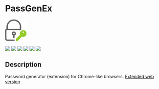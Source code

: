 # PassGenEx

<img src="https://github.com/Zalexanninev15/PassGenEx/blob/main/PassGenEx/icon.png" width="70" height="70"/>

[![](https://img.shields.io/badge/platforms-Chrome--like_Browsers-23252E.svg)](https://github.com/Zalexanninev15/PassGenEx)
[![](https://img.shields.io/badge/written_on-Java_Script-E34F26.svg?logo=javascript)](https://github.com/Zalexanninev15/PassGenEx)
[![](https://img.shields.io/badge/release-v1.0-blue.svg)](https://github.com/Zalexanninev15/PassGenEx)
[![](https://img.shields.io/github/last-commit/Zalexanninev15/PassGenEx)](https://github.com/Zalexanninev15/PassGenEx/commits/main)
[![](https://img.shields.io/badge/license-MIT-blue.svg)](LICENSE)
[![](https://img.shields.io/badge/donate-Buy_Me_a_Coffee-F94400.svg)](https://zalexanninev15.jimdofree.com/buy-me-a-coffee)

## Description

Password generator (extension) for Chrome-like browsers. [Extended web version](https://github.com/Zalexanninev15/PassGen2)
